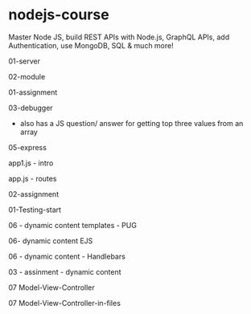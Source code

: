 # nodejs-course

Master Node JS, build REST APIs with Node.js, GraphQL APIs, add Authentication, use MongoDB, SQL & much more!

01-server

02-module

01-assignment

03-debugger

- also has a JS question/ answer for getting top three values from an array

05-express

app1.js - intro

app.js - routes

02-assignment

01-Testing-start

06 - dynamic content templates - PUG

06- dynamic content EJS

06 - dynamic content - Handlebars

03 - assinment - dynamic content

07 Model-View-Controller

07 Model-View-Controller-in-files

